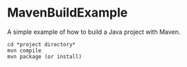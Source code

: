 # MavenBuildExample
A simple example of how to build a Java project with Maven.

```
cd *project directory*
mvn compile
mvn package (or install)
```
